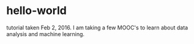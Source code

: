 # hello-world
tutorial taken Feb 2, 2016. 
I am taking a few MOOC's to learn about data analysis and machine learning.
